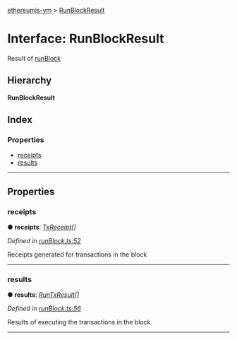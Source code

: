[ethereumjs-vm](../README.md) > [RunBlockResult](../interfaces/runblockresult.md)

# Interface: RunBlockResult

Result of [runBlock](../classes/vm.md#runblock)

## Hierarchy

**RunBlockResult**

## Index

### Properties

* [receipts](runblockresult.md#receipts)
* [results](runblockresult.md#results)

---

## Properties

<a id="receipts"></a>

###  receipts

**● receipts**: *[TxReceipt](txreceipt.md)[]*

*Defined in [runBlock.ts:52](https://github.com/ethereumjs/ethereumjs-vm/blob/eab4a99/lib/runBlock.ts#L52)*

Receipts generated for transactions in the block

___
<a id="results"></a>

###  results

**● results**: *[RunTxResult](runtxresult.md)[]*

*Defined in [runBlock.ts:56](https://github.com/ethereumjs/ethereumjs-vm/blob/eab4a99/lib/runBlock.ts#L56)*

Results of executing the transactions in the block

___

